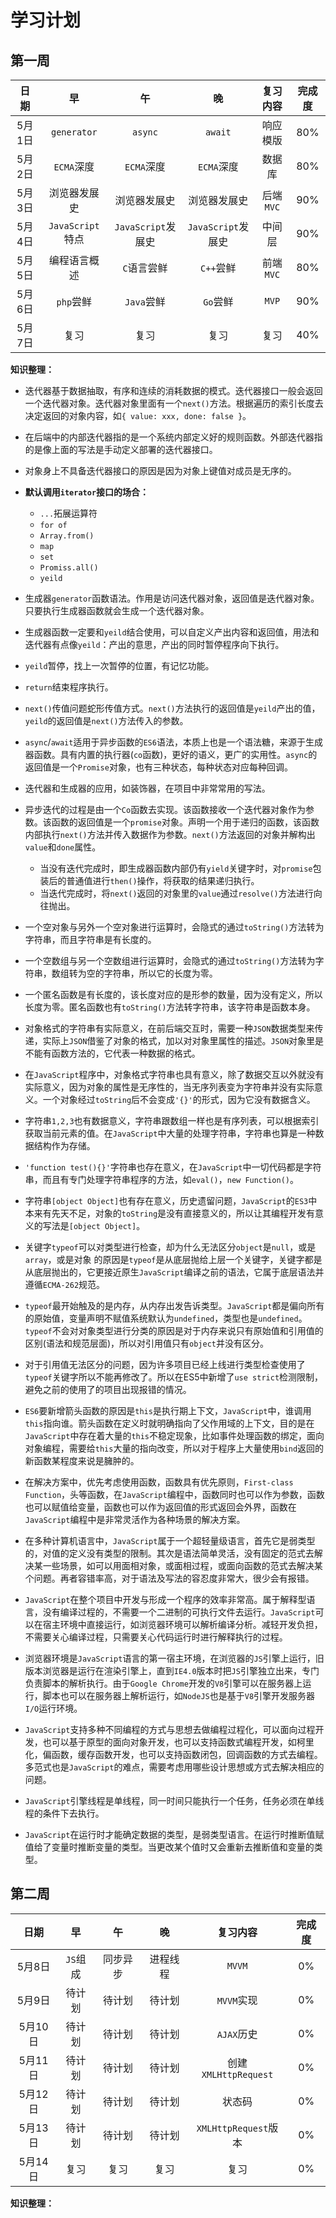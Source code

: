 # 学习计划

## 第一周

| **日期** |      **早**      |       **午**       |       **晚**       | **复习内容** | **完成度** |
| :------: | :--------------: | :----------------: | :----------------: | :----------: | :--------: |
|  5月1日  |   `generator`    |      `async`       |      `await`       |   响应模版   |    80%     |
|  5月2日  |    `ECMA`深度    |     `ECMA`深度     |     `ECMA`深度     |    数据库    |    80%     |
|  5月3日  |   浏览器发展史   |    浏览器发展史    |    浏览器发展史    |  后端`MVC`   |    90%     |
|  5月4日  | `JavaScript`特点 | `JavaScript`发展史 | `JavaScript`发展史 |    中间层    |    90%     |
|  5月5日  |   编程语言概述   |    `C`语言尝鲜     |     `C++`尝鲜      |  前端`MVC`   |    80%     |
|  5月6日  |    `php`尝鲜     |     `Java`尝鲜     |      `Go`尝鲜      |    `MVP`     |    90%     |
|  5月7日  |       复习       |        复习        |        复习        |     复习     |    40%     |

**知识整理：**

- 迭代器基于数据抽取，有序和连续的消耗数据的模式。迭代器接口一般会返回一个迭代器对象。迭代器对象里面有一个`next()`方法。根据遍历的索引长度去决定返回的对象内容，如`{ value: xxx, done: false }`。

- 在后端中的内部迭代器指的是一个系统内部定义好的规则函数。外部迭代器指的是像上面的写法是手动定义部署的迭代器接口。

- 对象身上不具备迭代器接口的原因是因为对象上键值对成员是无序的。

- **默认调用`iterator`接口的场合：**

  - `...`拓展运算符
  - `for of`
  - `Array.from()`
  - `map`
  - `set`
  - `Promiss.all()`
  - `yeild`

- 生成器`generator`函数语法。作用是访问迭代器对象，返回值是迭代器对象。只要执行生成器函数就会生成一个迭代器对象。

- 生成器函数一定要和`yeild`结合使用，可以自定义产出内容和返回值，用法和迭代器有点像`yeild`：产出的意思，产出的同时暂停程序向下执行。

- `yeild`暂停，找上一次暂停的位置，有记忆功能。

- `return`结束程序执行。

- `next()`传值问题蛇形传值方式。`next()`方法执行的返回值是`yeild`产出的值，`yeild`的返回值是`next()`方法传入的参数。

- `async`/`await`适用于异步函数的`ES6`语法，本质上也是一个语法糖，来源于生成器函数。具有内置的执行器(`co`函数)，更好的语义，更广的实用性。`async`的返回值是一个`Promise`对象，也有三种状态，每种状态对应每种回调。

- 迭代器和生成器的应用，如装饰器，在项目中非常常用的写法。

- 异步迭代的过程是由一个`Co`函数去实现。该函数接收一个迭代器对象作为参数。该函数的返回值是一个`promise`对象。声明一个用于递归的函数，该函数内部执行`next()`方法并传入数据作为参数。`next()`方法返回的对象并解构出`value`和`done`属性。

  - 当没有迭代完成时，即生成器函数内部仍有`yield`关键字时，对`promise`包装后的普通值进行`then()`操作，将获取的结果递归执行。
  - 当迭代完成时，将`next()`返回的对象里的`value`通过`resolve()`方法进行向往抛出。

- 一个空对象与另外一个空对象进行运算时，会隐式的通过`toString()`方法转为字符串，而且字符串是有长度的。

- 一个空数组与另一个空数组进行运算时，会隐式的通过`toString()`方法转为字符串，数组转为空的字符串，所以它的长度为零。

- 一个匿名函数是有长度的，该长度对应的是形参的数量，因为没有定义，所以长度为零。匿名函数也有`toString()`方法转字符串，该字符串是函数本身。

- 对象格式的字符串有实际意义，在前后端交互时，需要一种`JSON`数据类型来传递，实际上`JSON`借鉴了对象的格式，加以对对象里属性的描述。`JSON`对象里是不能有函数方法的，它代表一种数据的格式。

- 在`JavaScript`程序中，对象格式字符串也具有意义，除了数据交互以外就没有实际意义，因为对象的属性是无序性的，当无序列表变为字符串并没有实际意义。一个对象经过`toString`后不会变成`'{}'`的形式，因为它没有数据含义。

- 字符串`1,2,3`也有数据意义，字符串跟数组一样也是有序列表，可以根据索引获取当前元素的值。在`JavaScript`中大量的处理字符串，字符串也算是一种数据结构作为存储。

- `'function test(){}'`字符串也存在意义，在`JavaScript`中一切代码都是字符串，而且有专门处理字符串程序的方法，如`eval()`，`new Function()`。

- 字符串`[object Object]`也有存在意义，历史遗留问题，`JavaScript`的`ES3`中本来有先天不足，对象的`toString`是没有直接意义的，所以让其编程开发有意义的写法是`[object Object]`。

- 关键字`typeof`可以对类型进行检查，却为什么无法区分`object`是`null`，或是`array`，或是对象 的原因是`typeof`是从底层抛给上层一个关键字，关键字都是从底层抛出的，它更接近原生`JavaScript`编译之前的语法，它属于底层语法并遵循`ECMA-262`规范。

- `typeof`最开始触及的是内存，从内存出发告诉类型。`JavaScript`都是偏向所有的原始值，变量声明不赋值系统默认为`undefined`，类型也是`undefined`。`typeof`不会对对象类型进行分类的原因是对于内存来说只有原始值和引用值的区别(语法和规范层面)，所以对引用值只有`object`并没有区分。

- 对于引用值无法区分的问题，因为许多项目已经上线进行类型检查使用了`typeof`关键字所以不能再修改了。所以在ES5中新增了`use strict`检测限制，避免之前的使用了的项目出现报错的情况。

- `ES6`要新增箭头函数的原因是`this`是执行期上下文，`JavaScript`中，谁调用`this`指向谁。箭头函数在定义时就明确指向了父作用域的上下文，目的是在`JavaScript`中存在着大量的`this`不稳定现象，比如事件处理函数的绑定，面向对象编程，需要给`this`大量的指向改变，所以对于程序上大量使用`bind`返回的新函数某程度来说是臃肿的。

- 在解决方案中，优先考虑使用函数，函数具有优先原则，`First-class Function`，头等函数，在`JavaScript`编程中，函数同时也可以作为参数，函数也可以赋值给变量，函数也可以作为返回值的形式返回会外界，函数在`JavaScript`编程中是非常灵活作为各种场景的解决方案。

- 在多种计算机语言中，`JavaScript`属于一个超轻量级语言，首先它是弱类型的，对值的定义没有类型的限制。其次是语法简单灵活，没有固定的范式去解决某一些场景，如可以用面相对象，或面相过程，或面向函数的范式去解决某个问题。再者容错率高，对于语法及写法的容忍度非常大，很少会有报错。

- `JavaScript`在整个项目中开发与形成一个程序的效率非常高。属于解释型语言，没有编译过程的，不需要一个二进制的可执行文件去运行。`JavaScript`可以在宿主环境中直接运行，如浏览器环境可以解析编译分析。减轻开发负担，不需要关心编译过程，只需要关心代码运行时进行解释执行的过程。

- 浏览器环境是`JavaScript`语言的第一宿主环境，在浏览器的`JS`引擎上运行，旧版本浏览器是运行在渲染引擎上，直到`IE4.0`版本时把`JS`引擎独立出来，专门负责脚本的解析执行。由于`Google Chrome`开发的`V8`引擎可以在服务器上运行，脚本也可以在服务器上解析运行，如`NodeJS`也是基于`V8`引擎开发服务器`I/O`运行环境。

- `JavaScript`支持多种不同编程的方式与思想去做编程过程化，可以面向过程开发，也可以基于原型的面向对象开发，也可以支持函数式编程开发，如柯里化，偏函数，缓存函数开发，也可以支持函数闭包，回调函数的方式去编程。多范式也是`JavaScript`的难点，需要考虑用哪些设计思想或方式去解决相应的问题。

- `JavaScript`引擎线程是单线程，同一时间只能执行一个任务，任务必须在单线程的条件下去执行。

- `JavaScript`在运行时才能确定数据的类型，是弱类型语言。在运行时推断值赋值给了变量时推断变量的类型。当更改某个值时又会重新去推断值和变量的类型。

  

## 第二周

| **日期** |  **早**  |  **午**  |  **晚**  |     **复习内容**     | **完成度** |
| :------: | :------: | :------: | :------: | :------------------: | :--------: |
|  5月8日  | `JS`组成 | 同步异步 | 进程线程 |        `MVVM`        |     0%     |
|  5月9日  |  待计划  |  待计划  |  待计划  |      `MVVM`实现      |     0%     |
| 5月10日  |  待计划  |  待计划  |  待计划  |      `AJAX`历史      |     0%     |
| 5月11日  |  待计划  |  待计划  |  待计划  | 创建`XMLHttpRequest` |     0%     |
| 5月12日  |  待计划  |  待计划  |  待计划  |        状态码        |     0%     |
| 5月13日  |  待计划  |  待计划  |  待计划  | `XMLHttpRequest`版本 |     0%     |
| 5月14日  |   复习   |   复习   |   复习   |         复习         |     0%     |

**知识整理：**
